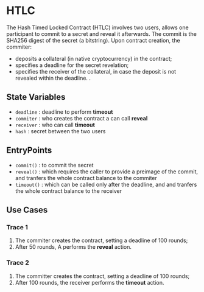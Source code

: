 # HTLC
The Hash Timed Locked Contract (HTLC) involves two users,
allows one participant to commit to a secret and reveal it afterwards.
The commit is the SHA256 digest of the secret (a bitstring).
Upon contract creation, the commiter:
- deposits a collateral (in native cryptocurrency) in the contract;
- specifies a deadline for the secret revelation;
- specifies the receiver of the collateral, 
in case the deposit is not revealed within the deadline.
 .

## State Variables
- `deadline` : deadline to perform **timeout**
- `commiter` : who creates the contract a can call **reveal**
- `receiver` : who can call **timeout**
- `hash` : secret between the two users

## EntryPoints
- `commit()` : to commit the secret
- `reveal()` : which requires the caller to provide a preimage of the commit,
and tranfers the whole contract balance to the commiter
- `timeout()` : which can be called only after the deadline, and
and tranfers the whole contract balance to the receiver

## Use Cases
### Trace 1
1. The commiter creates the contract, setting a deadline of 100 rounds;
1. After 50 rounds, A performs the **reveal** action.
### Trace 2

1. The committer creates the contract, setting a deadline of 100 rounds;
1. After 100 rounds, the receiver performs the **timeout** action.